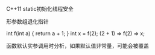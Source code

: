 C++11 static初始化线程安全

形参数组退化指针

int f(int a) { return a + 1; } 
int x = f(2);
(2 + 1) => f(2) => x;

函数默认实参调用时分析，如果默认值非常量，可能会被覆盖